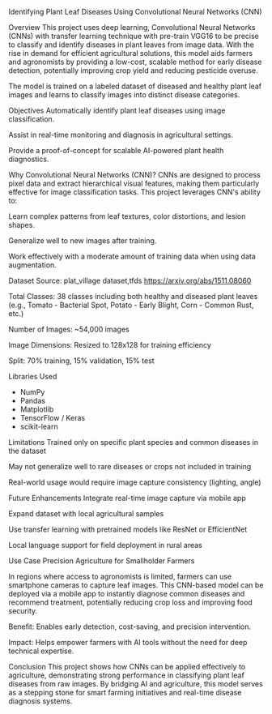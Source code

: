 Identifying Plant Leaf Diseases Using Convolutional Neural Networks (CNN)

Overview
This project uses deep learning, Convolutional Neural Networks (CNNs) with transfer learning technique with pre-train VGG16 to be precise to classify and identify diseases in plant leaves from image data. With the rise in demand for efficient agricultural solutions, this model aids farmers and agronomists by providing a low-cost, scalable method for early disease detection, potentially improving crop yield and reducing pesticide overuse.

The model is trained on a labeled dataset of diseased and healthy plant leaf images and learns to classify images into distinct disease categories.

Objectives
Automatically identify plant leaf diseases using image classification.

Assist in real-time monitoring and diagnosis in agricultural settings.

Provide a proof-of-concept for scalable AI-powered plant health diagnostics.

Why Convolutional Neural Networks (CNN)?
CNNs are designed to process pixel data and extract hierarchical visual features, making them particularly effective for image classification tasks. This project leverages CNN's ability to:

Learn complex patterns from leaf textures, color distortions, and lesion shapes.

Generalize well to new images after training.

Work effectively with a moderate amount of training data when using data augmentation.

Dataset
Source: plat_village dataset,tfds
https://arxiv.org/abs/1511.08060

Total Classes: 38 classes including both healthy and diseased plant leaves (e.g., Tomato - Bacterial Spot, Potato - Early Blight, Corn - Common Rust, etc.)

Number of Images: ~54,000 images

Image Dimensions: Resized to 128x128 for training efficiency

Split: 70% training, 15% validation, 15% test

Libraries Used
* NumPy
* Pandas
* Matplotlib
* TensorFlow / Keras
* scikit-learn

Limitations
Trained only on specific plant species and common diseases in the dataset

May not generalize well to rare diseases or crops not included in training

Real-world usage would require image capture consistency (lighting, angle)

Future Enhancements
Integrate real-time image capture via mobile app

Expand dataset with local agricultural samples

Use transfer learning with pretrained models like ResNet or EfficientNet

Local language support for field deployment in rural areas

Use Case
Precision Agriculture for Smallholder Farmers

In regions where access to agronomists is limited, farmers can use smartphone cameras to capture leaf images. This CNN-based model can be deployed via a mobile app to instantly diagnose common diseases and recommend treatment, potentially reducing crop loss and improving food security.

Benefit: Enables early detection, cost-saving, and precision intervention.

Impact: Helps empower farmers with AI tools without the need for deep technical expertise.

Conclusion
This project shows how CNNs can be applied effectively to agriculture, demonstrating strong performance in classifying plant leaf diseases from raw images. By bridging AI and agriculture, this model serves as a stepping stone for smart farming initiatives and real-time disease diagnosis systems.

